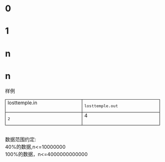 

# 0



# 1



# n



# n


<div>
<span style="font-size:12pt;">样例</span>
</div>
<table style="border-right:medium none;border-top:medium none;border-left:medium none;border-bottom:medium none;border-collapse:collapse;" border="1" cellpadding="0" cellspacing="0">
<tbody>
<tr>
<td style="border-right:windowtext 1pt solid;padding-right:5.4pt;border-top:windowtext 1pt solid;padding-left:5.4pt;padding-bottom:0cm;border-left:windowtext 1pt solid;width:213.05pt;padding-top:0cm;border-bottom:windowtext 1pt solid;background-color:transparent;" valign="top" width="284">
<div>
<span style="font-size:12pt;">losttemple.in</span>
</div>
</td>
<td style="border-right:windowtext 1pt solid;padding-right:5.4pt;border-top:windowtext 1pt solid;padding-left:5.4pt;padding-bottom:0cm;border-left:#ece9d8;width:213.05pt;padding-top:0cm;border-bottom:windowtext 1pt solid;background-color:transparent;" valign="top" width="284">
<pre>losttemple.out</pre>
</td>
</tr>
<tr>
<td style="border-right:windowtext 1pt solid;padding-right:5.4pt;border-top:#ece9d8;padding-left:5.4pt;padding-bottom:0cm;border-left:windowtext 1pt solid;width:213.05pt;padding-top:0cm;border-bottom:windowtext 1pt solid;background-color:transparent;" valign="top" width="284">
<pre>2</pre>
</td>
<td style="border-right:windowtext 1pt solid;padding-right:5.4pt;border-top:#ece9d8;padding-left:5.4pt;padding-bottom:0cm;border-left:#ece9d8;width:213.05pt;padding-top:0cm;border-bottom:windowtext 1pt solid;background-color:transparent;" valign="top" width="284">
<div>
<span style="font-size:12pt;">4</span>
</div>
</td>
</tr>
</tbody>
</table>
<div>
 
</div>
<div>
<span style="font-size:12pt;">数据范围约定</span><span style="font-size:12pt;">:</span>
</div>
<div>
<span style="font-size:12pt;">40%</span><span style="font-size:12pt;">的数据</span><span style="font-size:12pt;">,n&lt;=10000000</span>
</div>
<div>
<span style="font-size:12pt;">100%</span><span style="font-size:12pt;">的数据，</span><span style="font-size:12pt;">n&lt;=4000000000000</span>
</div>
